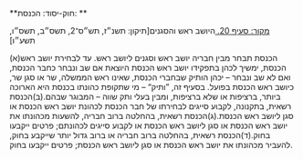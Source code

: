 **חוק-יסוד: הכנסת: **

[מקור: סעיף 20. ](https://he.wikisource.org/wiki/%D7%97%D7%95%D7%A7-%D7%99%D7%A1%D7%95%D7%93:_%D7%94%D7%9B%D7%A0%D7%A1%D7%AA#%D7%A1%D7%A2%D7%99%D7%A3_20)
היושב ראש והסגנים[תיקון: תשנ״ז, תש״ס־2, תשס״ב, תשס״ו, תשע״ו]

(א)הכנסת תבחר מבין חבריה יושב ראש וסגנים ליושב ראש. עד לבחירת יושב ראש הכנסת, ימשיך לכהן בתפקידו יושב ראש הכנסת היוצאת אם שב ונבחר כחבר הכנסת, ואם לא שב ונבחר – יכהן הותיק שבחברי הכנסת, שאינו ראש הממשלה, שר או סגן שר, כיושב ראש הכנסת בפועל. בסעיף זה, ”ותיק“ – מי שתקופת כהונתו בכנסת היא הארוכה ביותר, ברציפות או שלא ברציפות, ומבין בעלי ותק שווה – המבוגר שבהם.(ב)הכנסת רשאית, בתקנונה, לקבוע סייגים לבחירתו של חבר הכנסת לכהונת יושב ראש הכנסת או סגן ליושב ראש הכנסת.(ג)הכנסת רשאית, בהחלטה ברוב חבריה, להשעות מכהונתו את יושב ראש הכנסת או סגן ליושב ראש הכנסת או לקבוע סייגים לכהונתם; פרטים ייקבעו בחוק.(ד)הכנסת רשאית, בהחלטה ברוב חבריה או ברוב גדול יותר שייקבע בחוק, להעביר מכהונתו את יושב ראש הכנסת או סגן ליושב ראש הכנסת; פרטים ייקבעו בחוק.